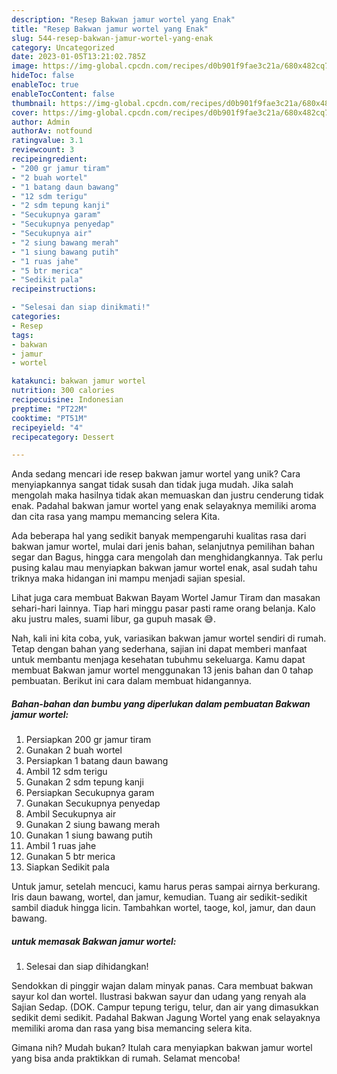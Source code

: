 ```yaml
---
description: "Resep Bakwan jamur wortel yang Enak"
title: "Resep Bakwan jamur wortel yang Enak"
slug: 544-resep-bakwan-jamur-wortel-yang-enak
category: Uncategorized
date: 2023-01-05T13:21:02.785Z
image: https://img-global.cpcdn.com/recipes/d0b901f9fae3c21a/680x482cq70/bakwan-jamur-wortel-foto-resep-utama.jpg
hideToc: false
enableToc: true
enableTocContent: false
thumbnail: https://img-global.cpcdn.com/recipes/d0b901f9fae3c21a/680x482cq70/bakwan-jamur-wortel-foto-resep-utama.jpg
cover: https://img-global.cpcdn.com/recipes/d0b901f9fae3c21a/680x482cq70/bakwan-jamur-wortel-foto-resep-utama.jpg
author: Admin
authorAv: notfound
ratingvalue: 3.1
reviewcount: 3
recipeingredient:
- "200 gr jamur tiram"
- "2 buah wortel"
- "1 batang daun bawang"
- "12 sdm terigu"
- "2 sdm tepung kanji"
- "Secukupnya garam"
- "Secukupnya penyedap"
- "Secukupnya air"
- "2 siung bawang merah"
- "1 siung bawang putih"
- "1 ruas jahe"
- "5 btr merica"
- "Sedikit pala"
recipeinstructions:

- "Selesai dan siap dinikmati!"
categories:
- Resep
tags:
- bakwan
- jamur
- wortel

katakunci: bakwan jamur wortel 
nutrition: 300 calories
recipecuisine: Indonesian
preptime: "PT22M"
cooktime: "PT51M"
recipeyield: "4"
recipecategory: Dessert

---
```





Anda sedang mencari ide resep bakwan jamur wortel yang unik? Cara menyiapkannya sangat tidak susah dan tidak juga mudah. Jika salah mengolah maka hasilnya tidak akan memuaskan dan justru cenderung tidak enak. Padahal bakwan jamur wortel yang enak selayaknya memiliki aroma dan cita rasa yang mampu memancing selera Kita.





Ada beberapa hal yang sedikit banyak mempengaruhi kualitas rasa dari bakwan jamur wortel, mulai dari jenis bahan, selanjutnya pemilihan bahan segar dan Bagus, hingga cara mengolah dan menghidangkannya. Tak perlu pusing kalau mau menyiapkan bakwan jamur wortel enak,      asal sudah tahu triknya maka hidangan ini mampu menjadi sajian spesial.














Lihat juga cara membuat Bakwan Bayam Wortel Jamur Tiram dan masakan sehari-hari lainnya. Tiap hari minggu pasar pasti rame orang belanja. Kalo aku justru males, suami libur, ga gupuh masak 😅.






Nah, kali ini kita coba, yuk, variasikan bakwan jamur wortel sendiri di rumah. Tetap dengan bahan yang sederhana, sajian ini dapat memberi manfaat untuk membantu menjaga kesehatan tubuhmu sekeluarga. Kamu dapat membuat Bakwan jamur wortel menggunakan 13 jenis bahan dan 0 tahap pembuatan. Berikut ini cara dalam membuat hidangannya.

<!--inarticleads1-->

##### Bahan-bahan dan bumbu yang diperlukan dalam pembuatan Bakwan jamur wortel:

1. Persiapkan 200 gr jamur tiram
1. Gunakan 2 buah wortel
1. Persiapkan 1 batang daun bawang
1. Ambil 12 sdm terigu
1. Gunakan 2 sdm tepung kanji
1. Persiapkan Secukupnya garam
1. Gunakan Secukupnya penyedap
1. Ambil Secukupnya air
1. Gunakan 2 siung bawang merah
1. Gunakan 1 siung bawang putih
1. Ambil 1 ruas jahe
1. Gunakan 5 btr merica
1. Siapkan Sedikit pala


Untuk jamur, setelah mencuci, kamu harus peras sampai airnya berkurang. Iris daun bawang, wortel, dan jamur, kemudian. Tuang air sedikit-sedikit sambil diaduk hingga licin. Tambahkan wortel, taoge, kol, jamur, dan daun bawang. 

<!--inarticleads2-->

#####  untuk memasak Bakwan jamur wortel:


1. Selesai dan siap dihidangkan!

Sendokkan di pinggir wajan dalam minyak panas. Cara membuat bakwan sayur kol dan wortel. Ilustrasi bakwan sayur dan udang yang renyah ala Sajian Sedap. (DOK. Campur tepung terigu, telur, dan air yang dimasukkan sedikit demi sedikit. Padahal Bakwan Jagung Wortel yang enak selayaknya memiliki aroma dan rasa yang bisa memancing selera kita. 

Gimana nih? Mudah bukan? Itulah cara menyiapkan bakwan jamur wortel yang bisa anda praktikkan di rumah. Selamat mencoba!
